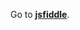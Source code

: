 Go to **[jsfiddle](http://jsfiddle.net/gh/get/library/pure/1borodat1/EloquentJS/tree/master/Chapter8)**.